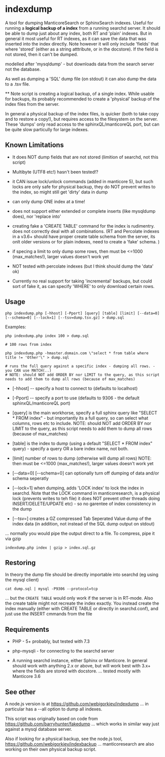 # indexdump

A tool for dumping ManticoreSearch or SphinxSearch indexes. Useful for running a **logical backup of a index** from a running searchd server. It 
should be able to dump just about any index, both RT and 'plain' indexes. But in general it most useful for RT indexes, as it can save the data that 
was inserted into the index directly. Note however it will only include 'fields' that where 'stored' (either as a string atttribute, or in the 
docstore). If the field is not stored, then it can't be dumped.

modelled after 'mysqldump' - but downloads data from the search server not the database. 

As well as dumping a 'SQL' dump file (on stdout) it can also dump the data to a .tsv file.

** Note script is creating a logical backup, of a single index. While usable for backups, its probably recommended to create a 'physical' backup of the index files from the server. 

In general a physical backup of the index files, is quicker (both to take copy and to restore a copy!), but requires access to the filesystem on the server. 
These 'dumps' only read access to the sphinxQL/manticoreQL port, but can be quite slow particully for large indexes. 


## Known Limitations

* It does NOT dump fields that are not stored (limition of searchd, not this script) 

* Multibyte (UTF8 etc!) hasn't been tested!?
* it CAN issue lock/unlock commands (added in manticore 5), but such locks are only safe for physical backup, they do NOT prevent writes to the index, so might still get 'dirty' data in dump
* can only dump ONE index at a time!
* does not support either extended or complete inserts (like mysqldump does), nor 'replace into'
* creating fake a 'CREATE TABLE' command for the index is rudimentry. does not correctly deal with all combinations. (RT and Percolate indexes in a v3.6+ should have proper create table schema from the server, its onlt older versions or for plain indexes, need to create a 'fake' schema. )
* if specing a limit to only dump some rows, then must be <=1000 (max_matches!), larger values doesn't work yet
* NOT tested with percolate indexes (but I think should dump the 'data' ok)

* Currently no real support for taking 'incremental' backups, but could sort of fake it, as can specify 'WHERE' to only download certain rows. 


## Usage

    php indexdump.php [-hhost] [-Pport] [query] [table] [limit] [--data=0] [--schema=0] [--lock=1] [--tsv=dump.tsv.gz] > dump.sql

Examples:

    php indexdump.php index 100 > dump.sql

    # 100 rows from index

    php indexdump.php -hmaster.domain.com \"select * from table where title != 'Other'\" > dump.sql

    # runs the full query against a specific index - dumping all rows. - you CAN use MATCH(..)
    # NOTE: should NOT add ORDER BY nor LIMIT to the query, as this script needs to add them to dump all rows (because of max_matches)


* [-hhost] -- specify a host to connect to (defaults to localhost)

* [-Pport] -- specify a port to use (defaults to 9306 - the default sphinxQL/manticoreQL port)

* [query] is the main workhorse, specify a full sphinx query like "SELECT * FROM index" - but importantly its a full query, so can select what columns, rows etc to include.
    NOTE: should NOT add ORDER BY nor LIMIT to the query, as this script needs to add them to dump all rows (because of max_matches)

* [table] is the index to dump (using a default "SELECT * FROM index" query) - specify a query OR a bare index name, not both.

* [limit] number of rows to dump (otherwise will dump all rows)
    NOTE:  then must be <=1000 (max_matches!), larger values doesn't work yet

* [--data=0] [--schema=0] can optionally turn off dumping of data and/or schema seperatly

* [--lock=1] when dumping, adds 'LOCK index' to lock the index in searchd. 
    Note that the LOCK command in manticoresearch, is a physical lock (prevents writes to teh file) it does NOT prevent other threads doing INSERT/DELETE/UPDATE etc) - so no garentee of index consistency in the dump

* [--tsv=<filename>] creates a GZ compressed Tab Seperated Value dump of the index data (in addition, not instead of the SQL dump output on stdout)

... normally you would pipe the output direct to a file. To compress, pipe it via gzip

    indexdump.php index | gzip > index.sql.gz

## Restoring

In theory the dump file should be directly importable into searchd (eg using the mysql client) 

    cat dump.sql | mysql -P9306 --protocol=tcp

... but the `CREATE TABLE` would only work if the server is in RT-mode. Also the create table might not recreate the index exactly.
You instead create the index manually (either with CREATE TABLE or directly in searchd.conf), and just use the INSERT cmmands from the file


## Requirements

* PHP - 5+ probably, but tested with 7.3

* php-mysqli - for connecting to the searchd server

* A running searchd instance, either Sphinx or Manticore. In general should work with anything 2.x or above, but will work best with 3.x+ where the 
fields are stored with docstore.
... tested mostly with Manticore 3.6

## See other

A node.js version is at https://github.com/webigorkiev/indexdump
... in particular has a --all option to dump all indexes. 

This script was originally based on code from https://github.com/barryhunter/fakedump
... which works in similar way just against a mysql database server.

Also if looking for a physical backup, see the node.js tool, https://github.com/webigorkiev/indexbackup
... manticoresearch are also working on their own physical backup script. 
